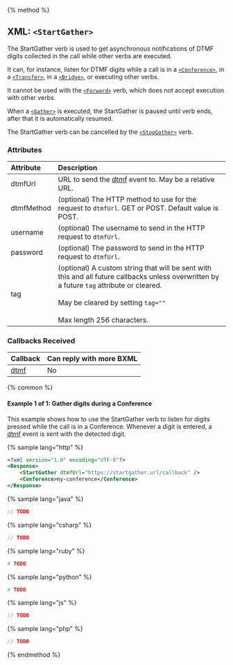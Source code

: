 {% method %}
## XML: `<StartGather>`
The StartGather verb is used to get asynchronous notifications of DTMF digits collected in the call while other verbs are executed.

It can, for instance, listen for DTMF digits while a call is in a [`<Conference>`](conference.md),
in a [`<Transfer>`](transfer.md), in a [`<Bridge>`](bridge.md), or executing other verbs.

It cannot be used with the [`<Forward>`](forward.md) verb, which does not accept execution with other verbs.

When a [`<Gather>`](gather.md) is executed, the StartGather is paused until verb ends, after that it is automatically resumed.

The StartGather verb can be cancelled by the [`<StopGather>`](stopGather.md) verb.

### Attributes
| Attribute           | Description |
|:--------------------|:------------|
| dtmfUrl             | URL to send the [dtmf](../callbacks/dtmf.md) event to. May be a relative URL. |
| dtmfMethod          | (optional) The HTTP method to use for the request to `dtmfUrl`. GET or POST. Default value is POST. |
| username            | (optional) The username to send in the HTTP request to `dtmfUrl`. |
| password            | (optional) The password to send in the HTTP request to `dtmfUrl`. |
| tag                 | (optional) A custom string that will be sent with this and all future callbacks unless overwritten by a future `tag` attribute or cleared.<br><br>May be cleared by setting `tag=""`<br><br>Max length 256 characters. |

### Callbacks Received
| Callback                      | Can reply with more BXML |
|:------------------------------|:-------------------------|
| [dtmf](../callbacks/dtmf.md)  | No                       |

{% common %}

#### Example 1 of 1: Gather digits during a Conference
This example shows how to use the StartGather verb to listen for digits pressed while the call is in a Conference.
Whenever a digit is entered, a [dtmf](../callbacks/dtmf.md) event is sent with the detected digit.

{% sample lang="http" %}

```XML
<?xml version="1.0" encoding="UTF-8"?>
<Response>
    <StartGather dtmfUrl="https://startgather.url/callback" />
    <Conference>my-conference</Conference>
</Response>
```

{% sample lang="java" %}

```java
// TODO
```


{% sample lang="csharp" %}

```csharp
// TODO
```

{% sample lang="ruby" %}

```ruby
# TODO
```

{% sample lang="python" %}

```python
# TODO
```

{% sample lang="js" %}

```js
// TODO
```

{% sample lang="php" %}

```php
// TODO
```

{% endmethod %}
